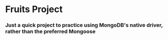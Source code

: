# Fruits Project

### Just a quick project to practice using MongoDB's native driver, rather than the preferred Mongoose
